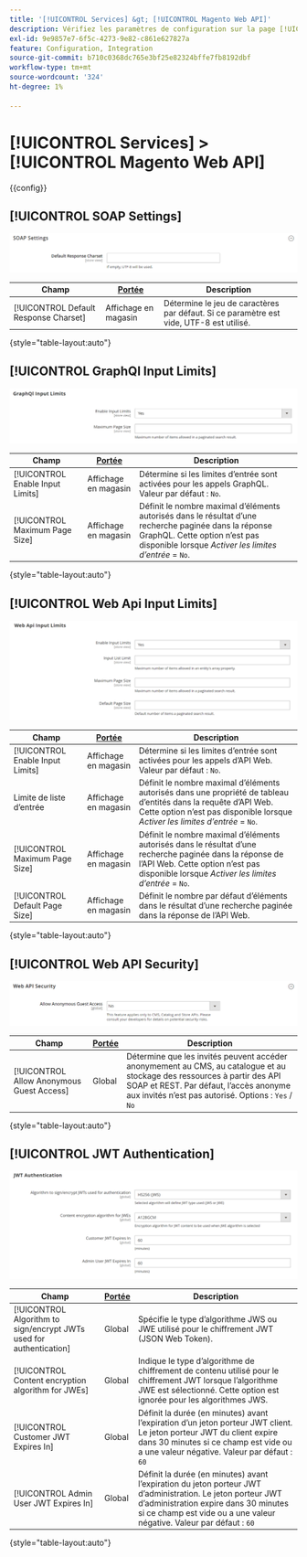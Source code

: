 ```yaml
---
title: '[!UICONTROL Services] &gt; [!UICONTROL Magento Web API]'
description: Vérifiez les paramètres de configuration sur la page [!UICONTROL Services] &gt; [!UICONTROL Magento Web API] de l’administrateur Commerce.
exl-id: 9e9857e7-6f5c-4273-9e82-c861e627827a
feature: Configuration, Integration
source-git-commit: b710c0368dc765e3bf25e82324bffe7fb8192dbf
workflow-type: tm+mt
source-wordcount: '324'
ht-degree: 1%

---
```


# [!UICONTROL Services] > [!UICONTROL Magento Web API]

{{config}}

<!-- [X-ref](../systems/integrations.md) -->

## [!UICONTROL SOAP Settings]

![Paramètres SOAP](./assets/web-api-soap-settings.png)<!-- zoom -->

| Champ | [Portée](../../getting-started/websites-stores-views.md#scope-settings) | Description |
|--- |--- |--- |
| [!UICONTROL Default Response Charset] | Affichage en magasin | Détermine le jeu de caractères par défaut. Si ce paramètre est vide, UTF-8 est utilisé. |

{style="table-layout:auto"}

## [!UICONTROL GraphQl Input Limits]

![Limites d’entrée GraphQl](./assets/web-api-graphql-input-limits.png)<!-- zoom -->

| Champ | [Portée](../../getting-started/websites-stores-views.md#scope-settings) | Description |
|--- |--- |--- |
| [!UICONTROL Enable Input Limits] | Affichage en magasin | Détermine si les limites d’entrée sont activées pour les appels GraphQL. Valeur par défaut : `No`. |
| [!UICONTROL Maximum Page Size] | Affichage en magasin | Définit le nombre maximal d’éléments autorisés dans le résultat d’une recherche paginée dans la réponse GraphQL. Cette option n’est pas disponible lorsque _Activer les limites d’entrée_ = `No`. |

{style="table-layout:auto"}

## [!UICONTROL Web Api Input Limits]

![Limites d’entrée des applications web](./assets/web-api-input-limits.png)<!-- zoom -->

| Champ | [Portée](../../getting-started/websites-stores-views.md#scope-settings) | Description |
|--- |--- |--- |
| [!UICONTROL Enable Input Limits] | Affichage en magasin | Détermine si les limites d’entrée sont activées pour les appels d’API Web. Valeur par défaut : `No`. |
| Limite de liste d’entrée | Affichage en magasin | Définit le nombre maximal d’éléments autorisés dans une propriété de tableau d’entités dans la requête d’API Web. Cette option n’est pas disponible lorsque _Activer les limites d’entrée_ = `No`. |
| [!UICONTROL Maximum Page Size] | Affichage en magasin | Définit le nombre maximal d’éléments autorisés dans le résultat d’une recherche paginée dans la réponse de l’API Web. Cette option n’est pas disponible lorsque _Activer les limites d’entrée_ = `No`. |
| [!UICONTROL Default Page Size] | Affichage en magasin | Définit le nombre par défaut d’éléments dans le résultat d’une recherche paginée dans la réponse de l’API Web. |

{style="table-layout:auto"}

## [!UICONTROL Web API Security]

![Sécurité des API Web](./assets/web-api-security.png)<!-- zoom -->

| Champ | [Portée](../../getting-started/websites-stores-views.md#scope-settings) | Description |
|--- |--- |--- |
| [!UICONTROL Allow Anonymous Guest Access] | Global | Détermine que les invités peuvent accéder anonymement au CMS, au catalogue et au stockage des ressources à partir des API SOAP et REST. Par défaut, l’accès anonyme aux invités n’est pas autorisé. Options : `Yes` / `No` |

{style="table-layout:auto"}

## [!UICONTROL JWT Authentication]

![Authentification JWT](./assets/web-api-jwt-authentication.png)<!-- zoom -->

| Champ | [Portée](../../getting-started/websites-stores-views.md#scope-settings) | Description |
|--- |--- |--- |
| [!UICONTROL Algorithm to sign/encrypt JWTs used for authentication] | Global | Spécifie le type d’algorithme JWS ou JWE utilisé pour le chiffrement JWT (JSON Web Token). |
| [!UICONTROL Content encryption algorithm for JWEs] | Global | Indique le type d’algorithme de chiffrement de contenu utilisé pour le chiffrement JWT lorsque l’algorithme JWE est sélectionné. Cette option est ignorée pour les algorithmes JWS. |
| [!UICONTROL Customer JWT Expires In] | Global | Définit la durée (en minutes) avant l’expiration d’un jeton porteur JWT client. Le jeton porteur JWT du client expire dans 30 minutes si ce champ est vide ou a une valeur négative. Valeur par défaut : `60` |
| [!UICONTROL Admin User JWT Expires In] | Global | Définit la durée (en minutes) avant l’expiration du jeton porteur JWT d’administration. Le jeton porteur JWT d’administration expire dans 30 minutes si ce champ est vide ou a une valeur négative. Valeur par défaut : `60` |

{style="table-layout:auto"}
